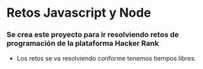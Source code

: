 # Retos Javascript y Node
### Se crea este proyecto para ir resolviendo retos de programación de la plataforma Hacker Rank

- Los retos se va resolviendo conforme tenemos tiempos libres.